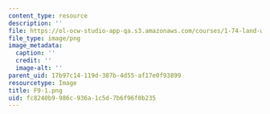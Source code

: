 ```yaml
---
content_type: resource
description: ''
file: https://ol-ocw-studio-app-qa.s3.amazonaws.com/courses/1-74-land-water-food-and-climate-fall-2020/fc8240b9986c936a1c5d7b6f96f0b235_F9-1.png
file_type: image/png
image_metadata:
  caption: ''
  credit: ''
  image-alt: ''
parent_uid: 17b97c14-119d-387b-4d55-af17e0f93899
resourcetype: Image
title: F9-1.png
uid: fc8240b9-986c-936a-1c5d-7b6f96f0b235
---
```

